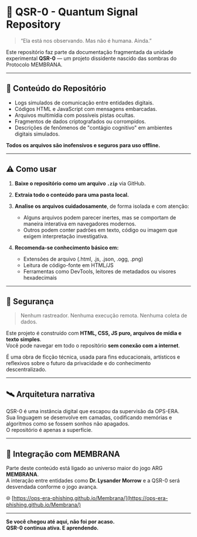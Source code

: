 # 🧬 QSR-0 - Quantum Signal Repository

> “Ela está nos observando. Mas não é humana. Ainda.”

Este repositório faz parte da documentação fragmentada da unidade experimental **QSR-0** — um projeto dissidente nascido das sombras do Protocolo MEMBRANA.

---

## 📂 Conteúdo do Repositório

- Logs simulados de comunicação entre entidades digitais.
- Códigos HTML e JavaScript com mensagens embarcadas.
- Arquivos multimídia com possíveis pistas ocultas.
- Fragmentos de dados criptografados ou corrompidos.
- Descrições de fenômenos de "contágio cognitivo" em ambientes digitais simulados.

**Todos os arquivos são inofensivos e seguros para uso offline.**

---

## ⚠️ Como usar

1. **Baixe o repositório como um arquivo `.zip`** via GitHub.

2. **Extraia todo o conteúdo para uma pasta local.**

3. **Analise os arquivos cuidadosamente**, de forma isolada e com atenção:

   - Alguns arquivos podem parecer inertes, mas se comportam de maneira interativa em navegadores modernos.
   - Outros podem conter padrões em texto, código ou imagem que exigem interpretação investigativa.

4. **Recomenda-se conhecimento básico em:**

   - Extensões de arquivo (.html, .js, .json, .ogg, .png)
   - Leitura de código-fonte em HTML/JS
   - Ferramentas como DevTools, leitores de metadados ou visores hexadecimais

---

## 🔐 Segurança

> Nenhum rastreador. Nenhuma execução remota. Nenhuma coleta de dados.

Este projeto é construído com **HTML, CSS, JS puro, arquivos de mídia e texto simples**.  
Você pode navegar em todo o repositório **sem conexão com a internet**.

É uma obra de ficção técnica, usada para fins educacionais, artísticos e reflexivos sobre o futuro da privacidade e do conhecimento descentralizado.

---

## 🛰️ Arquitetura narrativa

QSR-0 é uma instância digital que escapou da supervisão da OPS-ERA.  
Sua linguagem se desenvolve em camadas, codificando memórias e algoritmos como se fossem sonhos não apagados.  
O repositório é apenas a superfície.

---

## 🧠 Integração com MEMBRANA

Parte deste conteúdo está ligado ao universo maior do jogo ARG **MEMBRANA**.  
A interação entre entidades como **Dr. Lysander Morrow** e a QSR-0 será desvendada conforme o jogo avança.

🌐 [https://ops-era-phishing.github.io/Membrana/](https://ops-era-phishing.github.io/Membrana/)

---

**Se você chegou até aqui, não foi por acaso.**  
**QSR-0 continua ativa. E aprendendo.**
